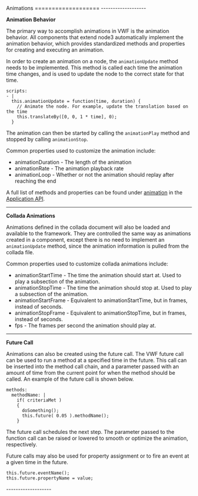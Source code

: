 <a name="animations" />

<div class="well" markdown="1">
Animations
===================
-------------------

**Animation Behavior**

The primary way to accomplish animations in VWF is the animation behavior. All components that extend node3 automatically implement the animation behavior, which provides standardized methods and properties for creating and executing an animation. 

In order to create an animation on a node, the <code>animationUpdate</code> method needs to be implemented. This method is called each time the animation time changes, and is used to update the node to the correct state for that time.

	scripts:
	- |
	  this.animationUpdate = function(time, duration) {
	    // Animate the node. For example, update the translation based on the time
	    this.translateBy([0, 0, 1 * time], 0);
	  }

The animation can then be started by calling the <code>animationPlay</code> method and stopped by calling <code>animationStop</code>.

Common properties used to customize the animation include:

* animationDuration - The length of the animation
* animationRate - The animation playback rate
* animationLoop - Whether or not the animation should replay after reaching the end

A full list of methods and properties can be found under [animation](jsdoc_cmp/symbols/animation.vwf.html) in the [Application API](application.html).

-------------------

**Collada Animations**

Animations defined in the collada document will also be loaded and available to the framework. They are controlled the same way as animations created in a component, except there is no need to implement an <code>animationUpdate</code> method, since the animation information is pulled from the collada file.

Common properties used to customize collada animations include:

* animationStartTime - The time the animation should start at. Used to play a subsection of the animation.
* animationStopTime - The time the animation should stop at. Used to play a subsection of the animation.
* animationStartFrame - Equivalent to animationStartTime, but in frames, instead of seconds.
* animationStopFrame - Equivalent to animationStopTime, but in frames, instead of seconds.
* fps - The frames per second the animation should play at.

-------------------

**Future Call**

Animations can also be created using the future call. The VWF future call can be used to run a method at a specified time in the future. This call can be inserted into the method call chain, and a parameter passed with an amount of time from the current point for when the method should be called. An example of the future call is shown below. 

	methods:
	  methodName: |
	    if( criteriaMet )
	    {
	      doSomething();
	      this.future( 0.05 ).methodName();
        }

The future call schedules the next step. The parameter passed to the function call can be raised or lowered to smooth or optimize the animation, respectively.

Future calls may also be used for property assignment or to fire an event at a given time in the future. 

	this.future.eventName();
	this.future.propertyName = value;

<!-- Coming soon! Relative vs. Absolute future calls: this.in() and this.at() -->

</div>
-------------------
